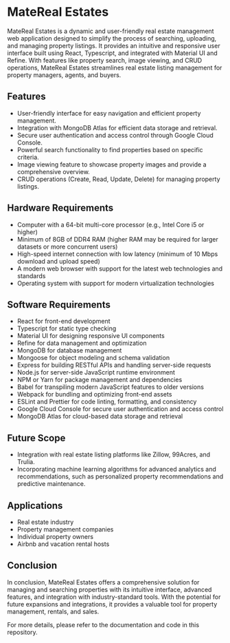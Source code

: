 # MateReal Estates

MateReal Estates is a dynamic and user-friendly real estate management web application designed to simplify the process of searching, uploading, and managing property listings. It provides an intuitive and responsive user interface built using React, Typescript, and integrated with Material UI and Refine. With features like property search, image viewing, and CRUD operations, MateReal Estates streamlines real estate listing management for property managers, agents, and buyers.

## Features

- User-friendly interface for easy navigation and efficient property management.
- Integration with MongoDB Atlas for efficient data storage and retrieval.
- Secure user authentication and access control through Google Cloud Console.
- Powerful search functionality to find properties based on specific criteria.
- Image viewing feature to showcase property images and provide a comprehensive overview.
- CRUD operations (Create, Read, Update, Delete) for managing property listings.

## Hardware Requirements

- Computer with a 64-bit multi-core processor (e.g., Intel Core i5 or higher)
- Minimum of 8GB of DDR4 RAM (higher RAM may be required for larger datasets or more concurrent users)
- High-speed internet connection with low latency (minimum of 10 Mbps download and upload speed)
- A modern web browser with support for the latest web technologies and standards
- Operating system with support for modern virtualization technologies

## Software Requirements

- React for front-end development
- Typescript for static type checking
- Material UI for designing responsive UI components
- Refine for data management and optimization
- MongoDB for database management
- Mongoose for object modeling and schema validation
- Express for building RESTful APIs and handling server-side requests
- Node.js for server-side JavaScript runtime environment
- NPM or Yarn for package management and dependencies
- Babel for transpiling modern JavaScript features to older versions
- Webpack for bundling and optimizing front-end assets
- ESLint and Prettier for code linting, formatting, and consistency
- Google Cloud Console for secure user authentication and access control
- MongoDB Atlas for cloud-based data storage and retrieval

## Future Scope

- Integration with real estate listing platforms like Zillow, 99Acres, and Trulia.
- Incorporating machine learning algorithms for advanced analytics and recommendations, such as personalized property recommendations and predictive maintenance.

## Applications

- Real estate industry
- Property management companies
- Individual property owners
- Airbnb and vacation rental hosts

## Conclusion

In conclusion, MateReal Estates offers a comprehensive solution for managing and searching properties with its intuitive interface, advanced features, and integration with industry-standard tools. With the potential for future expansions and integrations, it provides a valuable tool for property management, rentals, and sales.

For more details, please refer to the documentation and code in this repository.

